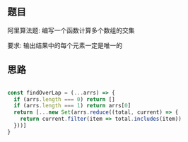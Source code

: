## 题目

阿里算法题: 编写一个函数计算多个数组的交集

要求: 
输出结果中的每个元素一定是唯一的


## 思路



```js

const findOverLap = (...arrs) => {
  if (arrs.length === 0) return []
  if (arrs.length === 1) return arrs[0]
  return [...new Set(arrs.reduce((total, current) => {
    return current.filter(item => total.includes(item))
  }))]
}

```
